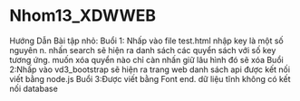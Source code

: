 # Nhom13_XDWWEB
Hướng Dẫn Bài tập nhỏ:
Buổi 1: Nhấp vào file test.html nhập key là một số nguyên n. nhấn search sẽ hiện ra danh sách các quyển sách với số key tương ứng. muốn xóa quyển nào chỉ càn nhấn giữ lâu hình đó sẽ xóa
Buổi 2:Nhấp vào vd3_bootstrap sẽ hiện ra trang web danh sách api được kết nối viết bằng node.js 
Buổi 3:Được viết bằng Font end. dữ liệu tĩnh không có kết nối database
